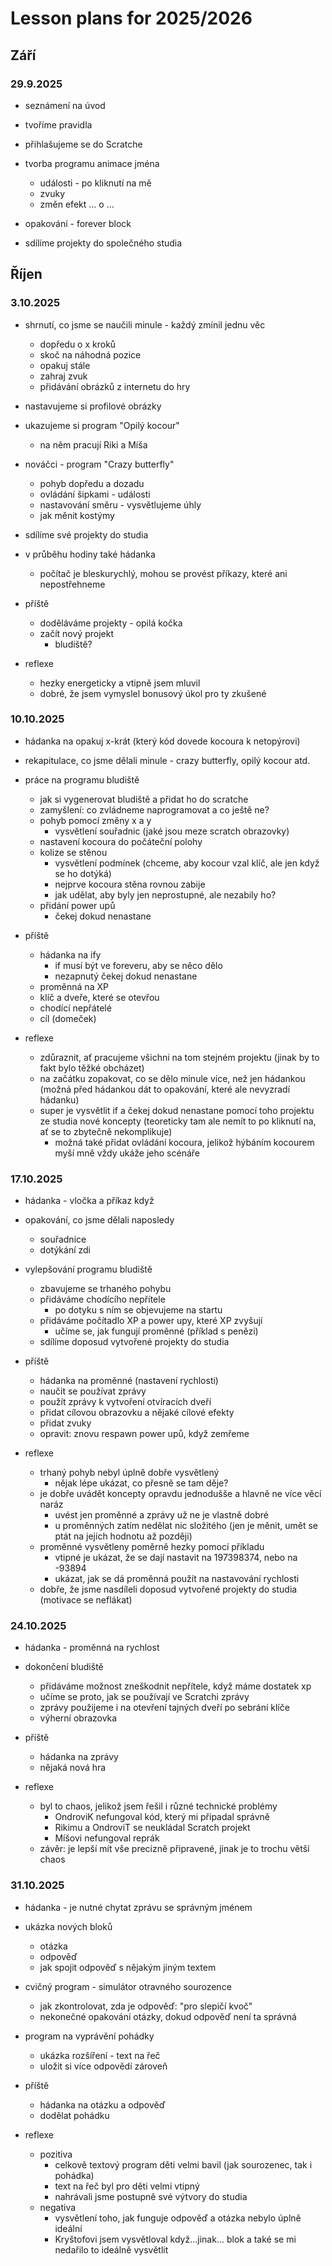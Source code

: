 # Lesson plans for 2025/2026

## Září

### 29.9.2025

- seznámení na úvod
- tvoříme pravidla

- přihlašujeme se do Scratche

- tvorba programu animace jména
  - události - po kliknutí na mě
  - zvuky
  - změn efekt ... o ... 

- opakování - forever block

- sdílíme projekty do společného studia

## Říjen

### 3.10.2025

- shrnutí, co jsme se naučili minule - každý zmínil jednu věc
  - dopředu o x kroků
  - skoč na náhodná pozice
  - opakuj stále
  - zahraj zvuk
  - přidávání obrázků z internetu do hry
- nastavujeme si profilové obrázky
- ukazujeme si program "Opilý kocour"
  - na něm pracují Riki a Míša
- nováčci - program "Crazy butterfly"
  - pohyb dopředu a dozadu
  - ovládání šipkami - události
  - nastavování směru - vysvětlujeme úhly
  - jak měnit kostýmy
- sdílíme své projekty do studia

- v průběhu hodiny také hádanka
  - počítač je bleskurychlý, mohou se provést příkazy, které ani nepostřehneme 

- příště
  - doděláváme projekty - opilá kočka
  - začít nový projekt 
    - bludiště?

- reflexe
  - hezky energeticky a vtipně jsem mluvil
  - dobré, že jsem vymyslel bonusový úkol pro ty zkušené

### 10.10.2025

- hádanka na opakuj x-krát (který kód dovede kocoura k netopýrovi)

- rekapitulace, co jsme dělali minule - crazy butterfly, opilý kocour atd.

- práce na programu bludiště
  - jak si vygenerovat bludiště a přidat ho do scratche
  - zamyšlení: co zvládneme naprogramovat a co ještě ne?
  - pohyb pomocí změny x a y
    - vysvětlení souřadnic (jaké jsou meze scratch obrazovky)
  - nastavení kocoura do počáteční polohy
  - kolize se stěnou
    - vysvětlení podmínek (chceme, aby kocour vzal klíč, ale jen když se ho dotýká)
    - nejprve kocoura stěna rovnou zabije
    - jak udělat, aby byly jen neprostupné, ale nezabily ho?
  - přidání power upů
    - čekej dokud nenastane

- příště
  - hádanka na ify
    - if musí být ve foreveru, aby se něco dělo
    - nezapnutý čekej dokud nenastane
  - proměnná na XP
  - klíč a dveře, které se otevřou
  - chodící nepřátelé
  - cíl (domeček)

- reflexe
  - zdůraznit, ať pracujeme všichni na tom stejném projektu (jinak by to fakt bylo těžké obcházet)
  - na začátku zopakovat, co se dělo minule více, než jen hádankou (možná před hádankou dát to opakování, které ale nevyzradí hádanku)
  - super je vysvětlit if a čekej dokud nenastane pomocí toho projektu ze studia nové koncepty (teoreticky tam ale nemít to po kliknutí na, ať se to zbytečně nekomplikuje)
    - možná také přidat ovládání kocoura, jelikož hýbáním kocourem myší mně vždy ukáže jeho scénáře

### 17.10.2025

- hádanka - vločka a příkaz když

- opakování, co jsme dělali naposledy
  - souřadnice
  - dotýkání zdi

- vylepšování programu bludiště
  - zbavujeme se trhaného pohybu
  - přidáváme chodícího nepřítele 
    - po dotyku s ním se objevujeme na startu
  - přidáváme počítadlo XP a power upy, které XP zvyšují
    - učíme se, jak fungují proměnné (příklad s penězi)
  - sdílíme doposud vytvořené projekty do studia

- příště
  - hádanka na proměnné (nastavení rychlosti)
  - naučit se používat zprávy
  - použít zprávy k vytvoření otvíracích dveří
  - přidat cílovou obrazovku a nějaké cílové efekty
  - přidat zvuky
  - opravit: znovu respawn power upů, když zemřeme

- reflexe
  - trhaný pohyb nebyl úplně dobře vysvětlený
    - nějak lépe ukázat, co přesně se tam děje?
  - je dobře uvádět koncepty opravdu jednodušše a hlavně ne více věcí naráz
    - uvést jen proměnné a zprávy už ne je vlastně dobré
    - u proměnných zatím nedělat nic složitého (jen je měnit, umět se ptát na jejich hodnotu až později)
  - proměnné vysvětleny poměrně hezky pomocí příkladu
    - vtipné je ukázat, že se dají nastavit na 197398374, nebo na -93894
    - ukázat, jak se dá proměnná použít na nastavování rychlosti
  - dobře, že jsme nasdíleli doposud vytvořené projekty do studia (motivace se neflákat)

### 24.10.2025

- hádanka - proměnná na rychlost
- dokončení bludiště
  - přidáváme možnost zneškodnit nepřítele, když máme dostatek xp
  - učíme se proto, jak se používají ve Scratchi zprávy
  - zprávy použijeme i na otevření tajných dveří po sebrání klíče
  - výherní obrazovka

- příště
  - hádanka na zprávy
  - nějaká nová hra

- reflexe
  - byl to chaos, jelikož jsem řešil i různé technické problémy
    - OndroviK nefungoval kód, který mi připadal správně
    - Rikimu a OndroviT se neukládal Scratch projekt
    - Míšovi nefungoval reprák
  - závěr: je lepší mít vše precizně připravené, jinak je to trochu větší chaos

### 31.10.2025

- hádanka - je nutné chytat zprávu se správným jménem
- ukázka nových bloků
  - otázka
  - odpověď
  - jak spojit odpověď s nějakým jiným textem
- cvičný program - simulátor otravného sourozence
  - jak zkontrolovat, zda je odpověď: "pro slepičí kvoč"
  - nekonečné opakování otázky, dokud odpověď není ta správná
- program na vyprávění pohádky
  - ukázka rozšíření - text na řeč
  - uložit si více odpovědí zároveň

- příště
  - hádanka na otázku a odpověď
  - dodělat pohádku

- reflexe
  - pozitiva
    - celkově textový program děti velmi bavil (jak sourozenec, tak i pohádka)
    - text na řeč byl pro děti velmi vtipný
    - nahrávali jsme postupně své výtvory do studia
  - negativa
    - vysvětlení toho, jak funguje odpověď a otázka nebylo úplně ideální
    - Kryštofovi jsem vysvětloval když...jinak... blok a také se mi nedařilo to ideálně vysvětlit